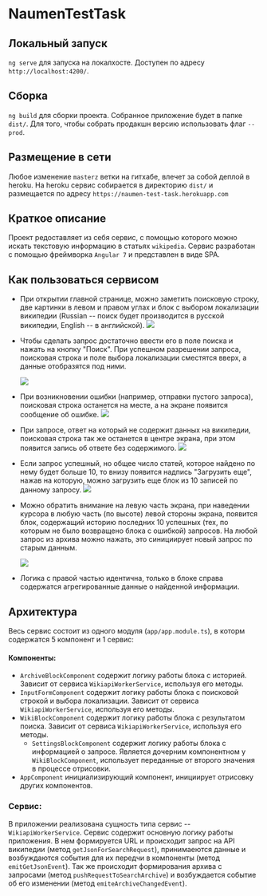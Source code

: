 # NaumenTestTask

## Локальный запуск

`ng serve` для запуска на локалхосте. Доступен по адресу `http://localhost:4200/`.

## Сборка

`ng build` для сборки проекта. Собранное приложение будет в папке `dist/`. Для того, чтобы собрать продакшн версию использовать флаг `--prod`.

## Размещение в сети

Любое изменение `masterz` ветки на гитхабе, влечет за собой деплой в heroku. На heroku сервис собирается в директорию `dist/` и размещается по адресу `https://naumen-test-task.herokuapp.com`

## Краткое описание

Проект редоставляет из себя сервис, с помощью которого можно искать текстовую информацию в статьях `wikipedia`. Сервис разработан с помощью фреймворка `Angular 7` и представлен в виде SPA.

## Как пользоваться сервисом

* При открытии главной странице, можно заметить поисковую строку, две картинки в левом и правом углах и блок с выбором локализации википедии (Russian -- поиск будет производится в русской википедии, English -- в английской).
  ![](https://i.imgur.com/3slU7M0.png)
* Чтобы сделать запрос достаточно ввести его в поле поиска и нажать на кнопку "Поиск".
  При успешном разрешении запроса, поисковая строка и поле выбора локализации сместятся вверх, а данные отобразятся под ними.

  ![](https://i.imgur.com/jaF5FOY.gif)
* При возникновении ошибки (например, отправки пустого запроса), поисковая строка останется на месте, а на экране появится       сообщение об ошибке.
  ![](https://i.imgur.com/g0Mpm8f.png)
* При запросе, ответ на который не содержит данных на википедии, поисковая строка так же останется в центре экрана, при этом 
  появится запись об ответе без содержимого.
  ![](https://i.imgur.com/XAJoWoR.png)
* Если запрос успешный, но общее число статей, которое найдено по нему будет больше 10, то внизу появится надпись "Загрузить     еще", нажав на которую, можно загрузить еще блок из 10 записей по данному запросу.
  ![](https://i.imgur.com/KZH31Nc.png)
* Можно обратить внимание на левую часть экрана, при наведении курсора в любую часть (по высоте) левой стороны экрана,           появится блок, содержащий историю последних 10 успешных (тех, по которым не было возвращено блока с ошибкой) запросов. На      любой запрос из архива можно нажать, это синициирует новый запрос по старым данным.

  ![](https://i.imgur.com/dPu8r4x.gif)
* Логика с правой частью идентична, только в блоке справа содержатся агрегированные данные о найденной информации.

## Архитектура

Весь сервис состоит из одного модуля (`app/app.module.ts`), в которм содержатся 5 компонент и 1 сервис:

#### Компоненты:

* `ArchiveBlockComponent` содержит логику работы блока с историей. Зависит от сервиса `WikiapiWorkerService`, используя его   методы.
* `InputFormComponent` содержит логику работы блока с поисковой строкой и выбора локализации. Зависит от сервиса `WikiapiWorkerService`, используя его методы.
* `WikiBlockComponent` содержит логику работы блока с результатом поиска. Зависит от сервиса `WikiapiWorkerService`, используя его методы.
  * `SettingsBlockComponent` содержит логику работы блока с информацией о запросе. Является дочерним компонентном у  `WikiBlockComponent`, использует переданные от второго значения в процессе отрисовки.
* `AppComponent` инициализирующий компонент, инициирует отрисовку других компонентов.

### Сервис:

В приложении реализована сущность типа сервис -- `WikiapiWorkerService`. Сервис содержит основную логику работы приложения. В нем формируется URL и происходит запрос на API википедии (метод `getJsonForSearchRequest`), принимаеются данные и возбуждаются события для их передчи в компоненты (метод `emitGetJsonEvent`). Так же происходит формирования архива с запросами  (метод `pushRequestToSearchArchive`) и возбуждается событие об его изменении (метод `emiteArchiveChangedEvent`).
